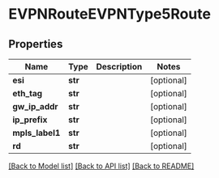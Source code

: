 # EVPNRouteEVPNType5Route

## Properties
Name | Type | Description | Notes
------------ | ------------- | ------------- | -------------
**esi** | **str** |  | [optional] 
**eth_tag** | **str** |  | [optional] 
**gw_ip_addr** | **str** |  | [optional] 
**ip_prefix** | **str** |  | [optional] 
**mpls_label1** | **str** |  | [optional] 
**rd** | **str** |  | [optional] 

[[Back to Model list]](../README.md#documentation-for-models) [[Back to API list]](../README.md#documentation-for-api-endpoints) [[Back to README]](../README.md)


